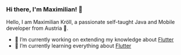 ### Hi there, I'm Maximilian! 👋

Hello, I am Maximilian Kröll, a passionate self-taught Java and Mobile developer from Austria :sunrise_over_mountains:.

* 🔭 I’m currently working on extending my knowledge about [Flutter](https://flutter.dev/)
* 🌱 I’m currently learning everything about [Flutter](https://flutter.dev/)


